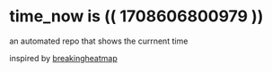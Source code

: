 # time_now is (( 1708606800979 ))

an automated repo that shows the currnent time

inspired by [breakingheatmap](https://github.com/breakingheatmap/breakingheatmap)